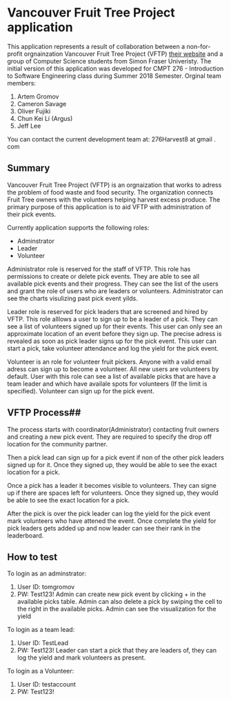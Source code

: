 # Vancouver Fruit Tree Project application #

This application represents a result of collaboration between a non-for-profit orgnainzation Vancouver Fruit Tree Project (VFTP) [their website](https://vancouverfruittree.com) and a group of Computer Science students from Simon Fraser Univeristy. The initial version of this application was developed for CMPT 276 - Introduction to Software Engineering class during Summer 2018 Semester. Orginal team members:

1. Artem Gromov
2. Cameron Savage
3. Oliver Fujiki
4. Chun Kei Li (Argus)
5. Jeff Lee

You can contact the current development team at: 276Harvest8 at gmail . com

## Summary ##
Vancouver Fruit Tree Project (VFTP) is an orgnaization that works to adress the problem of food waste and food security. The organization connects Fruit Tree owners with the volunteers helping harvest excess produce. The primary purpose of this application is to aid VFTP with administration of their pick events.

Currently application supports the following roles:
* Adminstrator 
* Leader
* Volunteer

Administrator role is reserved for the staff of VFTP. This role has permissions to create or delete pick events. They are able to see all available pick events and their progress. They can see the list of the users and grant the role of users who are leaders or volunteers. Administrator can see the charts visulizing past pick event yilds.

Leader role is reserved for pick leaders that are screened and hired by VFTP. This role alllows a user to sign up to be a leader of a pick. They can see a list of volunteers signed up for their events. This user can only see an approximate location of an event before they sign up. The precise adress is revealed as soon as pick leader signs up for the pick event.  This user can start a pick, take volunteer attendance and log the yield for the pick event.

Volunteer is an role for volunteer fruit pickers. Anyone with a valid email adress can sign up to become a volunteer. All new users are volunteers by default. User with this role can see a list of available picks that are have a team leader and which have availale spots for volunteers (If the limit is specified). Volunteer can sign up for the pick event.

## VFTP Process##
The process starts with coordinator(Administrator) contacting fruit owners and creating a new pick event. They are required to specify the drop off location for the community partner.

Then a pick lead can sign up for a pick event if non of the other pick leaders signed up for it. Once they signed up, they would be able to see the exact location for a pick.

Once a pick has a leader it becomes visible to volunteers. They can signe up if there are spaces left for volunteers. Once they signed up, they would be able to see the exact location for a pick.

After the pick is over the pick leader can log the yield for the pick event mark volunteers who have attened the event. Once complete the yield for pick leaders gets added up and now leader can see their rank in the leaderboard.
 
## How to test ##
To login as an adminstrator:
1. User ID: tomgromov
2. PW: Test123! 
Admin can create new pick event by clicking + in the available picks table. Admin can also delete a pick by swiping the cell to the right in the available picks.
Admin can see the visualization for the yield

To login as a team lead:
1. User ID: TestLead
2. PW: Test123!
Leader can start a pick that they are leaders of, they can log the yield and mark volunteers as present.

To login as a Volunteer:
1. User ID: testaccount
2. PW: Test123!
